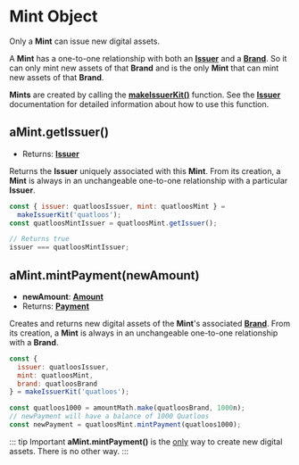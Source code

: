 # Mint Object

Only a **Mint** can issue new digital assets.

A **Mint** has a one-to-one relationship with both an **[Issuer](./issuer)** and a **[Brand](./brand)**.
So it can only mint new assets of that **Brand** and is the only **Mint** that can mint
new assets of that **Brand**.

**Mints** are created by calling the **[makeIssuerKit()](./issuer#makeissuerkit-allegedname-assetkind-displayinfo-optshutdownwithfailure-elementshape)** function. See the **[Issuer](./issuer)** documentation for detailed information about how to use this function.

## aMint.getIssuer()

- Returns: **[Issuer](./issuer)**

Returns the **Issuer** uniquely associated with this **Mint**. From its creation, a **Mint** is always
in an unchangeable one-to-one relationship with a particular **Issuer**.

```js
const { issuer: quatloosIssuer, mint: quatloosMint } =
  makeIssuerKit('quatloos');
const quatloosMintIssuer = quatloosMint.getIssuer();

// Returns true
issuer === quatloosMintIssuer;
```

## aMint.mintPayment(newAmount)

- **newAmount**: **[Amount](./ertp-data-types#amount)**
- Returns: **[Payment](./payment)**

Creates and returns new digital assets of the **Mint**'s associated **[Brand](./brand)**.
From its creation, a **Mint** is always in an unchangeable
one-to-one relationship with a **Brand**.

```js
const {
  issuer: quatloosIssuer,
  mint: quatloosMint,
  brand: quatloosBrand
} = makeIssuerKit('quatloos');

const quatloos1000 = amountMath.make(quatloosBrand, 1000n);
// newPayment will have a balance of 1000 Quatloos
const newPayment = quatloosMint.mintPayment(quatloos1000);
```

::: tip Important
**aMint.mintPayment()** is the <ins>only</ins> way
to create new digital assets. There is no other way.
:::

